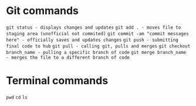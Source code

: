 # Git commands
`git status - displays changes and updates`
`git add . - moves file to staging area (unofficial not commited)`
`git commit -am "commit messages here" - officially saves and updates changes`
`git push - submitting final code to hub`
`git pull - calling git, pulls and merges`
`git checkout branch_name - pulling a specific branch of code`
`git merge branch_name - merges the file to a different branch of code`

# Terminal commands
`pwd`
`cd`
`ls`
